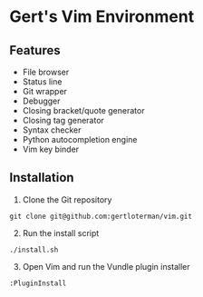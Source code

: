 # Gert's Vim Environment

## Features

- File browser
- Status line
- Git wrapper
- Debugger
- Closing bracket/quote generator
- Closing tag generator
- Syntax checker
- Python autocompletion engine
- Vim key binder

## Installation

1. Clone the Git repository

```
git clone git@github.com:gertloterman/vim.git
```

2. Run the install script

```
./install.sh
```

3. Open Vim and run the Vundle plugin installer

```
:PluginInstall
```
